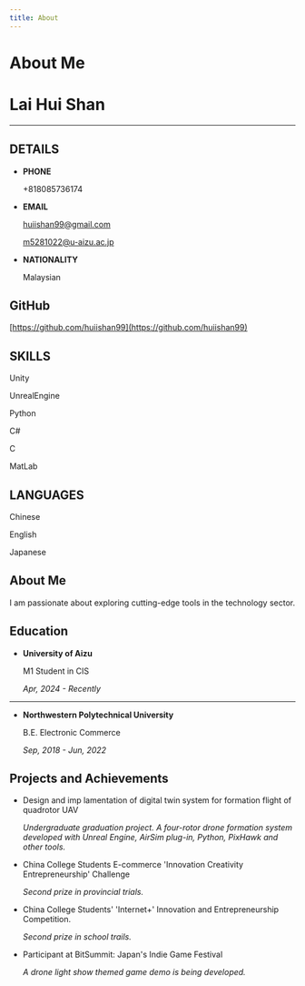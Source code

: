 ```yaml
---
title: About
---
```


# About Me

# Lai Hui Shan

---

## **DETAILS**

- **PHONE**
    
    +818085736174
    
- **EMAIL**
    
    huiishan99@gmail.com
    
    m5281022@u-aizu.ac.jp
    
- **NATIONALITY**
    
    Malaysian
    

## GitHub

[https://github.com/huiishan99](https://github.com/huiishan99)

## SKILLS

Unity

UnrealEngine

Python

C#

C

MatLab

## LANGUAGES

Chinese

English

Japanese

## **About Me**

I am passionate about exploring cutting-edge tools in the technology sector.

## **Education**

- **University of Aizu**
    
    M1 Student in CIS
    
    *Apr, 2024 - Recently* 
    

---

- **Northwestern Polytechnical University**
    
    B.E. Electronic Commerce
    
    *Sep, 2018 - Jun, 2022*
    

## Projects and Achievements

- Design and imp lamentation of digital twin system for formation flight of quadrotor UAV
    
    *Undergraduate graduation project. A four-rotor drone formation system developed with Unreal Engine, AirSim plug-in, Python, PixHawk and other tools.*
    
- China College Students E-commerce 'Innovation Creativity Entrepreneurship' Challenge
    
    *Second prize in provincial trials.*
    
- China College Students' 'Internet+' Innovation and Entrepreneurship Competition.
    
    *Second prize in school trails.*
    
- Participant at BitSummit: Japan's Indie Game Festival
    
    *A drone light show themed game demo is being developed.*

